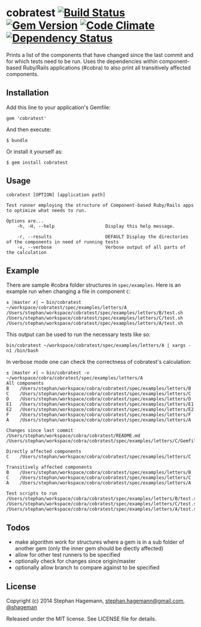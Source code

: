 # cobratest [![Build Status](https://travis-ci.org/shageman/cobratest.svg?branch=master)](https://travis-ci.org/shageman/cobratest) [![Gem Version](https://badge.fury.io/rb/cobratest.svg)](http://badge.fury.io/rb/cobratest) [![Code Climate](https://codeclimate.com/github/shageman/cobratest.png)](https://codeclimate.com/github/shageman/cobratest) [![Dependency Status](https://gemnasium.com/shageman/cobratest.svg)](https://gemnasium.com/shageman/cobratest)

Prints a list of the components that have changed since the last commit and for which tests need to be run. Uses the dependencies within component-based Ruby/Rails applications (#cobra) to also print all transitively affected components.

## Installation

Add this line to your application's Gemfile:

    gem 'cobratest'

And then execute:

    $ bundle

Or install it yourself as:

    $ gem install cobratest

## Usage

    cobratest [OPTION] [application path]

    Test runner employing the structure of Component-based Ruby/Rails apps to optimize what needs to run.

    Options are...
        -h, -H, --help                   Display this help message.

        -r, --results                    DEFAULT Display the directories of the components in need of running tests
        -v, --verbose                    Verbose output of all parts of the calculation

## Example

There are sample #cobra folder structures in `spec/examples`. Here is an example run when changing a file in component `C`:

    ± |master ✗| → bin/cobratest ~/workspace/cobratest/spec/examples/letters/A
    /Users/stephan/workspace/cobratest/spec/examples/letters/B/test.sh
    /Users/stephan/workspace/cobratest/spec/examples/letters/C/test.sh
    /Users/stephan/workspace/cobratest/spec/examples/letters/A/test.sh

This output can be used to run the necessary tests like so:

    bin/cobratest ~/workspace/cobratest/spec/examples/letters/A | xargs -n1 /bin/bash

In verbose mode one can check the correctness of cobratest's calculation:

    ± |master ✗| → bin/cobratest -v ~/workspace/cobra/cobratest/spec/examples/letters/A
    All components
    B    /Users/stephan/workspace/cobra/cobratest/spec/examples/letters/B
    C    /Users/stephan/workspace/cobra/cobratest/spec/examples/letters/C
    D    /Users/stephan/workspace/cobra/cobratest/spec/examples/letters/D
    E1   /Users/stephan/workspace/cobra/cobratest/spec/examples/letters/E1
    E2   /Users/stephan/workspace/cobra/cobratest/spec/examples/letters/E2
    F    /Users/stephan/workspace/cobra/cobratest/spec/examples/letters/F
    A    /Users/stephan/workspace/cobra/cobratest/spec/examples/letters/A

    Changes since last commit
    /Users/stephan/workspace/cobra/cobratest/README.md
    /Users/stephan/workspace/cobra/cobratest/spec/examples/letters/C/Gemfile

    Directly affected components
    C    /Users/stephan/workspace/cobra/cobratest/spec/examples/letters/C

    Transitively affected components
    B    /Users/stephan/workspace/cobra/cobratest/spec/examples/letters/B
    C    /Users/stephan/workspace/cobra/cobratest/spec/examples/letters/C
    A    /Users/stephan/workspace/cobra/cobratest/spec/examples/letters/A

    Test scripts to run
    /Users/stephan/workspace/cobra/cobratest/spec/examples/letters/B/test.sh
    /Users/stephan/workspace/cobra/cobratest/spec/examples/letters/C/test.sh
    /Users/stephan/workspace/cobra/cobratest/spec/examples/letters/A/test.sh

## Todos
* make algorithm work for structures where a gem is in a sub folder of another gem (only the inner gem should be diectly affected)
* allow for other test runners to be specified
* optionally check for changes since origin/master
* optionally allow branch to compare against to be specified

## License

Copyright (c) 2014 Stephan Hagemann, stephan.hagemann@gmail.com, [@shageman](http://twitter.com/shageman)

Released under the MIT license. See LICENSE file for details.
